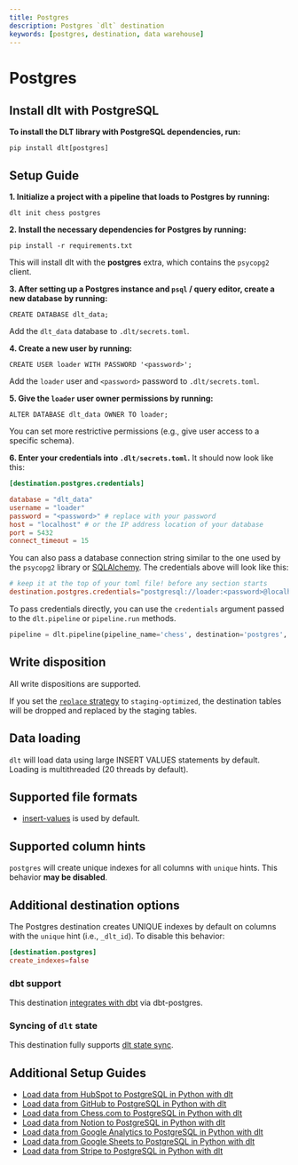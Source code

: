 ```yaml
---
title: Postgres
description: Postgres `dlt` destination
keywords: [postgres, destination, data warehouse]
---
```


# Postgres

## Install dlt with PostgreSQL
**To install the DLT library with PostgreSQL dependencies, run:**
```
pip install dlt[postgres]
```

## Setup Guide

**1. Initialize a project with a pipeline that loads to Postgres by running:**
```
dlt init chess postgres
```

**2. Install the necessary dependencies for Postgres by running:**
```
pip install -r requirements.txt
```
This will install dlt with the **postgres** extra, which contains the `psycopg2` client.

**3. After setting up a Postgres instance and `psql` / query editor, create a new database by running:**
```
CREATE DATABASE dlt_data;
```

Add the `dlt_data` database to `.dlt/secrets.toml`.

**4. Create a new user by running:**
```
CREATE USER loader WITH PASSWORD '<password>';
```

Add the `loader` user and `<password>` password to `.dlt/secrets.toml`.

**5. Give the `loader` user owner permissions by running:**
```
ALTER DATABASE dlt_data OWNER TO loader;
```

You can set more restrictive permissions (e.g., give user access to a specific schema).

**6. Enter your credentials into `.dlt/secrets.toml`.**
It should now look like this:
```toml
[destination.postgres.credentials]

database = "dlt_data"
username = "loader"
password = "<password>" # replace with your password
host = "localhost" # or the IP address location of your database
port = 5432
connect_timeout = 15
```

You can also pass a database connection string similar to the one used by the `psycopg2` library or [SQLAlchemy](https://docs.sqlalchemy.org/en/20/core/engines.html#postgresql). The credentials above will look like this:
```toml
# keep it at the top of your toml file! before any section starts
destination.postgres.credentials="postgresql://loader:<password>@localhost/dlt_data?connect_timeout=15"
```

To pass credentials directly, you can use the `credentials` argument passed to the `dlt.pipeline` or `pipeline.run` methods.
```python
pipeline = dlt.pipeline(pipeline_name='chess', destination='postgres', dataset_name='chess_data', credentials="postgresql://loader:<password>@localhost/dlt_data")
```

## Write disposition
All write dispositions are supported.

If you set the [`replace` strategy](../../general-usage/full-loading.md) to `staging-optimized`, the destination tables will be dropped and replaced by the staging tables.

## Data loading
`dlt` will load data using large INSERT VALUES statements by default. Loading is multithreaded (20 threads by default).

## Supported file formats
* [insert-values](../file-formats/insert-format.md) is used by default.

## Supported column hints
`postgres` will create unique indexes for all columns with `unique` hints. This behavior **may be disabled**.

## Additional destination options
The Postgres destination creates UNIQUE indexes by default on columns with the `unique` hint (i.e., `_dlt_id`). To disable this behavior:
```toml
[destination.postgres]
create_indexes=false
```

### dbt support
This destination [integrates with dbt](../transformations/dbt/dbt.md) via dbt-postgres.

### Syncing of `dlt` state
This destination fully supports [dlt state sync](../../general-usage/state#syncing-state-with-destination).

<!--@@@DLT_SNIPPET_START tuba::postgres-->
## Additional Setup Guides

- [Load data from HubSpot to PostgreSQL in Python with dlt](https://dlthub.com/docs/pipelines/hubspot/load-data-with-python-from-hubspot-to-postgres)
- [Load data from GitHub to PostgreSQL in Python with dlt](https://dlthub.com/docs/pipelines/github/load-data-with-python-from-github-to-postgres)
- [Load data from Chess.com to PostgreSQL in Python with dlt](https://dlthub.com/docs/pipelines/chess/load-data-with-python-from-chess-to-postgres)
- [Load data from Notion to PostgreSQL in Python with dlt](https://dlthub.com/docs/pipelines/notion/load-data-with-python-from-notion-to-postgres)
- [Load data from Google Analytics to PostgreSQL in Python with dlt](https://dlthub.com/docs/pipelines/google_analytics/load-data-with-python-from-google_analytics-to-postgres)
- [Load data from Google Sheets to PostgreSQL in Python with dlt](https://dlthub.com/docs/pipelines/google_sheets/load-data-with-python-from-google_sheets-to-postgres)
- [Load data from Stripe to PostgreSQL in Python with dlt](https://dlthub.com/docs/pipelines/stripe_analytics/load-data-with-python-from-stripe_analytics-to-postgres)
<!--@@@DLT_SNIPPET_END tuba::postgres-->
<!---
grammarcheck: true
-->
